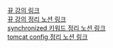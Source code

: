 [뀨 강의 링크](https://www.youtube.com/watch?v=Ev9Y5LRQaAM)  
[뀨 강의 정리 노션 링크](https://www.notion.so/pup-paw/Thread-b25e12b21ec64367a080ac6086c52235)  
[synchronized 키워드 정리 노션 링크](https://pup-paw.notion.site/Synchronized-706ef672bf474272a464c7e489e427ff)  
[tomcat config 정리 노션 링크](https://pup-paw.notion.site/Tomcat-config-86cbe916ecda4b32bde9212addae2dee)
